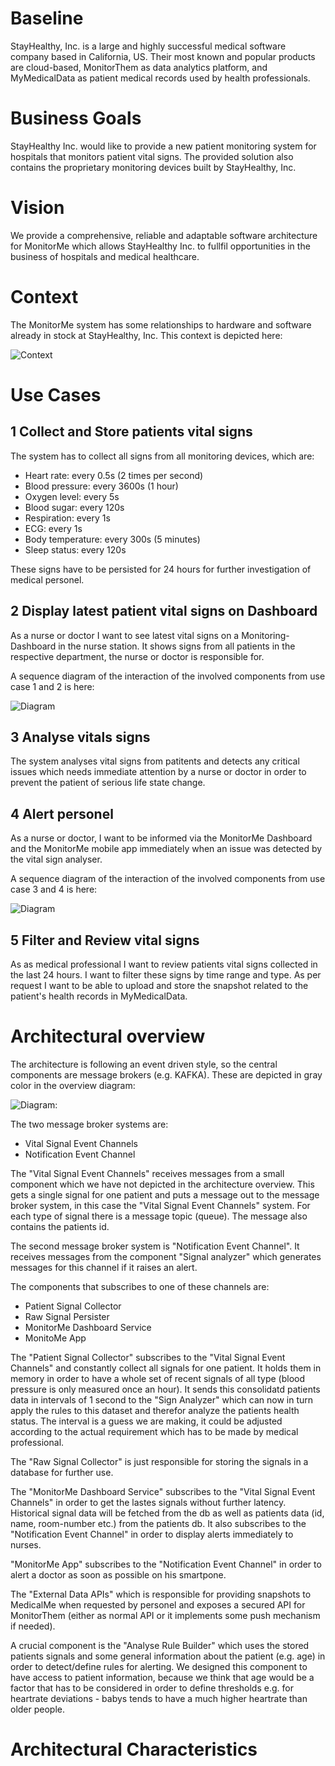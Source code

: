 # Baseline
StayHealthy, Inc. is a large and highly successful medical software company based in California, US.
Their most known and popular products are cloud-based, MonitorThem as data analytics platform, and MyMedicalData as patient medical records used by health professionals.

# Business Goals
StayHealthy Inc. would like to provide a new patient monitoring system for hospitals that monitors patient vital signs. The provided solution also contains the proprietary monitoring devices built by StayHealthy, Inc.

# Vision
We provide a comprehensive, reliable and adaptable software architecture for MonitorMe which allows StayHealthy Inc. to fullfil opportunities in the business of hospitals and medical healthcare.

# Context
The MonitorMe system has some relationships to hardware and software already in stock at StayHealthy, Inc. This context is depicted here:

![Context](../diagrams/kata_actors_components_JA_001.png)

# Use Cases

## 1 Collect and Store patients vital signs
The system has to collect all signs from all monitoring devices, which are:

* Heart rate: every 0.5s (2 times per second)
* Blood pressure: every 3600s (1 hour)
* Oxygen level: every 5s
* Blood sugar: every 120s
* Respiration: every 1s
* ECG: every 1s
* Body temperature: every 300s (5 minutes)
* Sleep status: every 120s

These signs have to be persisted for 24 hours for further investigation of medical personel. 

## 2 Display latest patient vital signs on Dashboard
As a nurse or doctor I want to see latest vital signs on a Monitoring-Dashboard in the nurse station. It shows signs from all patients in the respective department, the nurse or doctor is responsible for. 

A sequence diagram of the interaction of the involved components from use case 1 and 2 is here:

![Diagram](../diagrams/comm_diag_UC_collect_and_display_signals.png)

## 3 Analyse vitals signs
The system analyses vital signs from patitents and detects any critical issues which needs immediate attention by a nurse or doctor in order to prevent the patient of serious life state change.

## 4 Alert personel
As a nurse or doctor, I want to be informed via the MonitorMe Dashboard and the MonitorMe mobile app immediately when an issue was detected by the vital sign analyser. 

A sequence diagram of the interaction of the involved components from use case 3 and 4 is here:

![Diagram](../diagrams/comm_diag_UC_analyse_and_alert.png)

## 5 Filter and Review vital signs
As as medical professional I want to review patients vital signs collected in the last 24 hours. I want to filter these signs by time range and type. As per request I want to be able to upload and store the snapshot related to the patient's health records in MyMedicalData.

# Architectural overview
The architecture is following an event driven style, so the central components are message brokers (e.g. KAFKA). These are depicted in gray color in the overview diagram:

![Diagram](../diagrams/architecture_overview.png):

The two message broker systems are:

* Vital Signal Event Channels
* Notification Event Channel

The "Vital Signal Event Channels" receives messages from a small component which we have not depicted in the architecture overview. This gets a single signal for one patient and puts a message out to the message broker system, in this case the "Vital Signal Event Channels" system. For each type of signal there is a message topic (queue). The message also contains the patients id.

The second message broker system is "Notification Event Channel". It receives messages from the component "Signal analyzer" which generates messages for this channel if it raises an alert.

The components that subscribes to one of these channels are:

* Patient Signal Collector
* Raw Signal Persister
* MonitorMe Dashboard Service
* MonitoMe App

The "Patient Signal Collector" subscribes to the "Vital Signal Event Channels" and constantly collect all signals for one patient. It holds them in memory in order to have a whole set of recent signals of all type (blood pressure is only measured once an hour). It sends this consolidatd patients data in intervals of 1 second to the "Sign Analyzer" which can now in turn apply the rules to this dataset and therefor analyze the patients health status. The interval is a guess we are making, it could be adjusted according to the actual requirement which has to be made by medical professional.

The "Raw Signal Collector" is just responsible for storing the signals in a database for further use.

The "MonitorMe Dashboard Service" subscribes to the "Vital Signal Event Channels" in order to get the lastes signals without further latency. Historical signal data will be fetched from the db as well as patients data (id, name, room-number etc.) from the patients db. It also subscribes to the "Notification Event Channel" in order to display alerts immediately to nurses.

"MonitorMe App" subscribes to the "Notification Event Channel" in order to alert a doctor as soon as possible on his smartpone.

The "External Data APIs" which is responsible for providing snapshots to MedicalMe when requested by personel and exposes a secured API for MonitorThem (either as normal API or it implements some push mechanism if needed).

A crucial component is the "Analyse Rule Builder" which uses the stored patients signals and some general information about the patient (e.g. age) in order to detect/define rules for alerting. We designed this component to have access to patient information, because we think that age would be a factor that has to be considered in order to define thresholds e.g. for heartrate deviations - babys tends to have a much higher heartrate than older people.

# Architectural Characteristics



 
